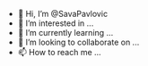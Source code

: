 - 👋 Hi, I’m @SavaPavlovic
- 👀 I’m interested in ...
- 🌱 I’m currently learning ...
- 💞️ I’m looking to collaborate on ...
- 📫 How to reach me ...

<!---
SavaPavlovic/SavaPavlovic is a ✨ special ✨ repository because its `README.md` (this file) appears on your GitHub profile.
You can click the Preview link to take a look at your changes.
--->
